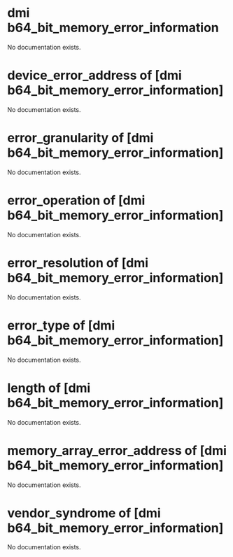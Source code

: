 # dmi b64_bit_memory_error_information

No documentation exists.

# device_error_address of [dmi b64_bit_memory_error_information]

No documentation exists.

# error_granularity of [dmi b64_bit_memory_error_information]

No documentation exists.

# error_operation of [dmi b64_bit_memory_error_information]

No documentation exists.

# error_resolution of [dmi b64_bit_memory_error_information]

No documentation exists.

# error_type of [dmi b64_bit_memory_error_information]

No documentation exists.

# length of [dmi b64_bit_memory_error_information]

No documentation exists.

# memory_array_error_address of [dmi b64_bit_memory_error_information]

No documentation exists.

# vendor_syndrome of [dmi b64_bit_memory_error_information]

No documentation exists.
